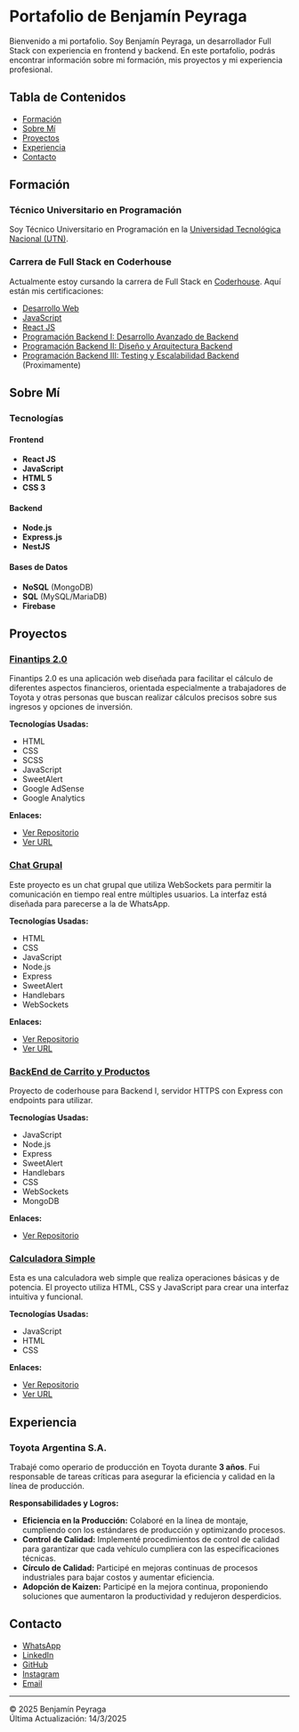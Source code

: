 # Portafolio de Benjamín Peyraga

Bienvenido a mi portafolio. Soy Benjamín Peyraga, un desarrollador Full Stack con experiencia en frontend y backend. En este portafolio, podrás encontrar información sobre mi formación, mis proyectos y mi experiencia profesional.

## Tabla de Contenidos

- [Formación](#formación)
- [Sobre Mí](#sobre-mí)
- [Proyectos](#proyectos)
- [Experiencia](#experiencia)
- [Contacto](#contacto)

## Formación

### Técnico Universitario en Programación

Soy Técnico Universitario en Programación en la [Universidad Tecnológica Nacional (UTN)](https://www.frd.utn.edu.ar/programacion/).

### Carrera de Full Stack en Coderhouse

Actualmente estoy cursando la carrera de Full Stack en [Coderhouse](https://www.coderhouse.com/ar/online/carrera-desarrollo-fullstack). Aquí están mis certificaciones:

- [Desarrollo Web](https://www.coderhouse.com/ar/certificados/664d335341eefc411974862a?lang=en)
- [JavaScript](https://www.coderhouse.com/ar/certificados/667bd66c526bea14c5dbf1b9?lang=en)
- [React JS](https://www.coderhouse.com/ar/certificados/673d0dec9f7020f017195442?lang=en)
- [Programación Backend I: Desarrollo Avanzado de Backend](https://www.coderhouse.com/ar/certificados/66c5f9489afd386a8863f4d6?lang=en)
- [Programación Backend II: Diseño y Arquitectura Backend](https://pub.coderhouse.com/legacy-certificates/67877e429f7020f017195d37?lang=en)
- [Programación Backend III: Testing y Escalabilidad Backend](#) (Proximamente)

## Sobre Mí

### Tecnologías

#### Frontend

- **React JS**
- **JavaScript**
- **HTML 5**
- **CSS 3**


#### Backend

- **Node.js**
- **Express.js**
- **NestJS**


#### Bases de Datos
- **NoSQL** (MongoDB)
- **SQL**   (MySQL/MariaDB)
- **Firebase** 


## Proyectos

### [Finantips 2.0](https://finantips.netlify.app/)

Finantips 2.0 es una aplicación web diseñada para facilitar el cálculo de diferentes aspectos financieros, orientada especialmente a trabajadores de Toyota y otras personas que buscan realizar cálculos precisos sobre sus ingresos y opciones de inversión.

**Tecnologías Usadas:**

- HTML
- CSS
- SCSS
- JavaScript
- SweetAlert
- Google AdSense
- Google Analytics

**Enlaces:**

- [Ver Repositorio](https://github.com/Ragepay/Finantips-2.0)
- [Ver URL](https://finantips.netlify.app/)

### [Chat Grupal](https://succulent-omniscient-trowel.glitch.me/chat)

Este proyecto es un chat grupal que utiliza WebSockets para permitir la comunicación en tiempo real entre múltiples usuarios. La interfaz está diseñada para parecerse a la de WhatsApp.

**Tecnologías Usadas:**

- HTML
- CSS
- JavaScript
- Node.js
- Express
- SweetAlert
- Handlebars
- WebSockets

**Enlaces:**

- [Ver Repositorio](https://github.com/Ragepay/chat-grupal)
- [Ver URL](https://succulent-omniscient-trowel.glitch.me/chat)

### [BackEnd de Carrito y Productos](https://github.com/Ragepay/Proyecto-Peyraga-Backend1-coderhouse)

Proyecto de coderhouse para Backend I, servidor HTTPS con Express con endpoints para utilizar.

**Tecnologías Usadas:**

- JavaScript
- Node.js
- Express
- SweetAlert
- Handlebars
- CSS
- WebSockets
- MongoDB

**Enlaces:**

- [Ver Repositorio](https://github.com/Ragepay/Proyecto-Peyraga-Backend1-coderhouse)

### [Calculadora Simple](https://ragepay.github.io/Calculadora/)

Esta es una calculadora web simple que realiza operaciones básicas y de potencia. El proyecto utiliza HTML, CSS y JavaScript para crear una interfaz intuitiva y funcional.

**Tecnologías Usadas:**

- JavaScript
- HTML
- CSS

**Enlaces:**

- [Ver Repositorio](https://github.com/Ragepay/Calculadora)
- [Ver URL](https://ragepay.github.io/Calculadora/)

## Experiencia

### Toyota Argentina S.A.

Trabajé como operario de producción en Toyota durante **3 años**. Fui responsable de tareas críticas para asegurar la eficiencia y calidad en la línea de producción.

**Responsabilidades y Logros:**

- **Eficiencia en la Producción:** Colaboré en la línea de montaje, cumpliendo con los estándares de producción y optimizando procesos.
- **Control de Calidad:** Implementé procedimientos de control de calidad para garantizar que cada vehículo cumpliera con las especificaciones técnicas.
- **Círculo de Calidad:** Participé en mejoras continuas de procesos industriales para bajar costos y aumentar eficiencia.
- **Adopción de Kaizen:** Participé en la mejora continua, proponiendo soluciones que aumentaron la productividad y redujeron desperdicios.

## Contacto

- [WhatsApp](https://wa.me/5493487512474?text=Hola%2C%20me%20estoy%20comunicando%20desde%20tu%20portafolio)
- [LinkedIn](https://www.linkedin.com/in/benjamin-peyraga-53812a163/)
- [GitHub](https://github.com/Ragepay)
- [Instagram](https://www.instagram.com/benjipeyraga/)
- [Email](mailto:benjapey99@gmail.com)

---

© 2025 Benjamín Peyraga  
Última Actualización: 14/3/2025
